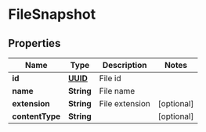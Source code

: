 
# FileSnapshot

## Properties
Name | Type | Description | Notes
------------ | ------------- | ------------- | -------------
**id** | [**UUID**](UUID.md) | File id | 
**name** | **String** | File name | 
**extension** | **String** | File extension |  [optional]
**contentType** | **String** |  |  [optional]



